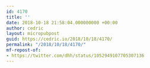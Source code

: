 ```yaml
---
id: 4170
title: ''
date: 2018-10-18 21:58:04.000000000 +00:00
author: cedric
layout: micropubpost
guid: https://cedric.io/2018/10/18/4170/
permalink: "/2018/10/18/4170/"
mf-repost-of:
- https://twitter.com/dhh/status/1052949107705307136
---
```


